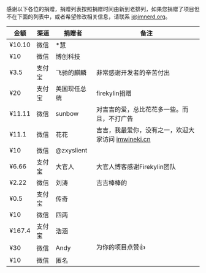 感谢以下各位的捐赠，捐赠列表按照捐赠时间由新到老排列，如果您捐赠了项目但不在下面的列表中，或者希望修改相关信息，请联系 <i@imnerd.org>。

| 金额 | 渠道 | 捐赠者 | 备注 |
|------|------|--------|------|
| ¥10.10 | 微信 | *慧 | |
| ¥10 | 微信 | 博创科技 | |
| ¥3.5 | 支付宝 | 飞驰的麒麟 | 非常感谢开发者的辛苦付出 |
| ¥20  | 支付宝 | 美国现任总统 | firekylin捐赠 |
| ¥11.11  |  微信 | sunbow | 对吉吉的爱，总比花花多一些。而且，不打广告 |
| ¥11.1   | 微信 | 花花 | 吉吉，我最爱你，没有之一，欢迎大家访问 [imwineki.cn](https://imwineki.cn) |
| ¥10  | 微信 | @zxyslient | |
| ¥6.66 | 支付宝 | 大官人 | 大官人博客感谢Firekylin团队 |
| ¥2.22 | 微信 | 刘涛 |吉吉棒棒的|
| ¥0.5 | 支付宝 | 传奇 |      |
| ¥10 | 微信  | 四两  |       |
| ¥167.4 | 支付宝 | 浩涵 |     |
| ¥30  | 微信  | Andy  |为你的项目点赞👍|
| ¥10  | 微信  | 匿名  |     |
